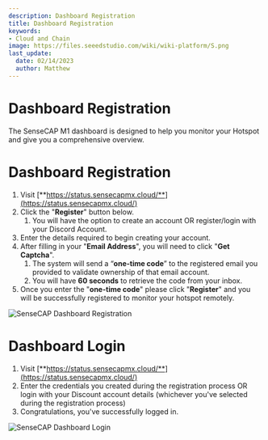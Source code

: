 ```yaml
---
description: Dashboard Registration
title: Dashboard Registration
keywords:
- Cloud and Chain
image: https://files.seeedstudio.com/wiki/wiki-platform/S.png
last_update:
  date: 02/14/2023
  author: Matthew
---
```


# Dashboard Registration


The SenseCAP M1 dashboard is designed to help you monitor your Hotspot and give you a comprehensive overview.

**Dashboard Registration**
==========================

1.  Visit [**https://status.sensecapmx.cloud/**](https://status.sensecapmx.cloud/)
2.  Click the "**Register**" button below.  
    1.  You will have the option to create an account OR register/login with your Discord Account.
3.  Enter the details required to begin creating your account.
4.  After filling in your "**Email Address**", you will need to click "**Get Captcha**".
    1.  The system will send a “**one-time code**” to the registered email you provided to validate ownership of that email account.
    2.  You will have **60 seconds** to retrieve the code from your inbox.
5.  Once you enter the "**one-time code**" please click "**Register**" and you will be successfully registered to monitor your hotspot remotely.

![SenseCAP Dashboard Registration](https://www.sensecapmx.com/wp-content/uploads/2022/07/register-dash-new.png)

**Dashboard Login**
===================

1.  Visit [**https://status.sensecapmx.cloud/**](https://status.sensecapmx.cloud/)
2.  Enter the credentials you created during the registration process OR login with your Discount account details (whichever you've selected during the registration process)
3.  Congratulations, you've successfully logged in.

![SenseCAP Dashboard Login](https://www.sensecapmx.com/wp-content/uploads/2022/07/dash-sign-in-new.png)